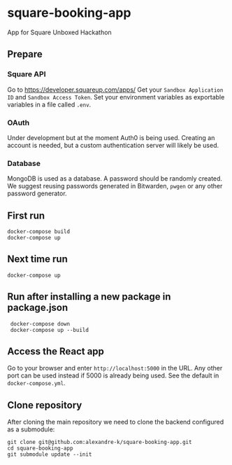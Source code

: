 # square-booking-app
App for Square Unboxed Hackathon

## Prepare
### Square API
Go to https://developer.squareup.com/apps/
Get your `Sandbox Application ID` and `Sandbox Access Token`.
Set your environment variables as exportable variables in a file called `.env`.

### OAuth
Under development but at the moment Auth0 is being used. Creating an account is needed, but a custom authentication server will likely be used.

### Database
MongoDB is used as a database. A password should be randomly created. We suggest reusing passwords generated in Bitwarden, `pwgen` or any other password generator.

## First run

```
docker-compose build
docker-compose up
```

## Next time run

```
docker-compose up
```

## Run after installing a new package in package.json

```
 docker-compose down
 docker-compose up --build
```

## Access the React app

Go to your browser and enter `http://localhost:5000` in the URL. Any other port can be used instead if 5000 is already being used. See the default in `docker-compose.yml`.

## Clone repository 

After cloning the main repository we need to clone the backend configured as a submodule:
```
git clone git@github.com:alexandre-k/square-booking-app.git
cd square-booking-app
git submodule update --init
```

